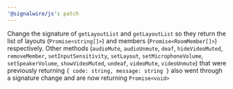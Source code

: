```yaml
---
'@signalwire/js': patch
---
```


Change the signature of `getLayoutList` and `getLayoutList` so they return the list of layouts (`Promise<string[]>`) and members (`Promise<RoomMember[]>`) respectively. Other methods (`audioMute`, `audioUnmute`, `deaf`, `hideVideoMuted`, `removeMember`, `setInputSensitivity`, `setLayout`, `setMicrophoneVolume`, `setSpeakerVolume`, `showVideoMuted`, `undeaf`, `videoMute`, `videoUnmute`) that were previously returning `{ code: string, message: string }` also went through a signature change and are now returning `Promise<void>`
